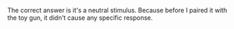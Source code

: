 The correct answer is it's a neutral stimulus. Because before I paired it with
the toy gun, it didn't cause any specific response.
